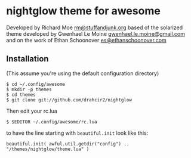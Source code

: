 nightglow theme for awesome
===========================

Developed by Richard Moe <rm@stuffandjunk.org> based of the solarized theme developed by Gwenhael Le Moine <gwenhael.le.moine@gmail.com> 
and on the work of Ethan Schoonover <es@ethanschoonover.com>

Installation
------------
(This assume you're using the default configuration directory)

    $ cd ~/.config/awesome
    $ mkdir -p themes
    $ cd themes
    $ git clone git://github.com/drahcir2/nightglow

Then edit your rc.lua

    $ $EDITOR ~/.config/awesome/rc.lua

to have the line starting with `beautiful.init` look like this:

    beautiful.init( awful.util.getdir("config") .. "/themes/nightglow/theme.lua" )

